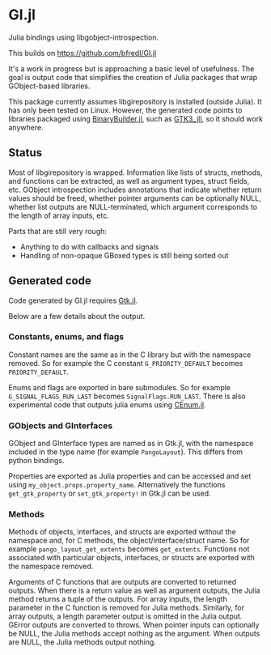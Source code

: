 GI.jl
======

Julia bindings using libgobject-introspection.

This builds on https://github.com/bfredl/GI.jl

It's a work in progress but is approaching a basic level of usefulness. The goal
is output code that simplifies the creation of Julia packages that wrap
GObject-based libraries.

This package currently assumes libgirepository is installed (outside Julia).
It has only been tested on Linux. However, the generated code points to
libraries packaged using [BinaryBuilder.jl](https://github.com/JuliaPackaging/BinaryBuilder.jl),
such as [GTK3_jll](https://github.com/JuliaBinaryWrappers/GTK3_jll.jl), so it
should work anywhere.

## Status

Most of libgirepository is wrapped.
Information like lists of structs, methods, and functions can be extracted, as
well as argument types, struct fields, etc.
GObject introspection includes annotations that indicate whether return values
should be freed, whether pointer arguments can be optionally NULL, whether list
outputs are NULL-terminated, which argument corresponds to the length of array
inputs, etc.

Parts that are still very rough:

* Anything to do with callbacks and signals
* Handling of non-opaque GBoxed types is still being sorted out

## Generated code

Code generated by GI.jl requires [Gtk.jl](https://github.com/JuliaGraphics/Gtk.jl).

Below are a few details about the output.

### Constants, enums, and flags

Constant names are the same as in the C library but with the namespace removed.
So for example the C constant `G_PRIORITY_DEFAULT` becomes `PRIORITY_DEFAULT`.

Enums and flags are exported in bare submodules. So for example
`G_SIGNAL_FLAGS_RUN_LAST` becomes `SignalFlags.RUN_LAST`. There is also experimental
code that outputs julia enums using [CEnum.jl](https://github.com/JuliaInterop/CEnum.jl).

### GObjects and GInterfaces

GObject and GInterface types are named as in Gtk.jl, with the namespace
included in the type name (for example `PangoLayout`). This differs from python
bindings.

Properties are exported as Julia properties and can be accessed and set using
`my_object.props.property_name`. Alternatively the functions `get_gtk_property` or
`set_gtk_property!` in Gtk.jl can be used.

### Methods

Methods of objects, interfaces, and structs are exported without the namespace
and, for C methods, the object/interface/struct name. So for example `pango_layout_get_extents`
becomes `get_extents`. Functions not associated with particular objects, interfaces, or structs are
exported with the namespace removed.

Arguments of C functions that are outputs are converted to returned outputs. When there
is a return value as well as argument outputs, the Julia method returns a tuple of the
outputs. For array inputs, the length parameter in the C function is removed for
Julia methods. Similarly, for array outputs, a length parameter output is
omitted in the Julia output. GError outputs are converted to throws. When pointer
inputs can optionally be NULL, the Julia methods accept nothing as the argument.
When outputs are NULL, the Julia methods output nothing.
